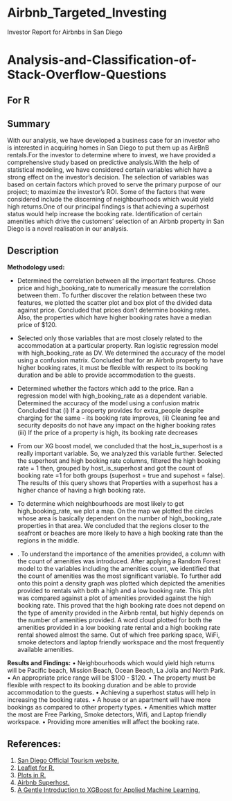 # Airbnb_Targeted_Investing
 Investor Report for Airbnbs in San Diego

# Analysis-and-Classification-of-Stack-Overflow-Questions

## For R

## Summary
With our analysis, we have developed a business case for an investor who is interested in acquiring homes in San Diego to put them up as AirBnB rentals.For the investor to determine where to invest, we have provided a comprehensive study based on predictive analysis.With the help of statistical modeling, we have considered certain variables which have a strong effect on the investor’s decision. The selection of variables was based on certain factors which proved to serve the primary purpose of our project; to maximize the investor’s ROI. Some of the factors that were considered include the discerning of neighbourhoods which would yield high returns.One of our principal findings is that achieving a superhost status would help increase the booking rate. Identification of certain amenities which drive the customers’ selection of an Airbnb property in San Diego is a novel realisation in our analysis.


## Description

**Methodology used:**
- Determined the correlation between all the important features. Chose price and high_booking_rate to numerically measure the correlation between them. To further discover the relation between these two features, we plotted the scatter plot and box plot of the divided data against price. Concluded that prices don’t determine booking rates. Also, the properties which have higher booking rates have a median price of $120.

- Selected only those variables that are most closely related to the accommodation at a particular property. Ran logistic regression model with high_booking_rate as DV. We determined the accuracy of the model using a confusion matrix. Concluded that for an Airbnb property to have higher booking rates, it must be flexible with respect to its booking duration and be able to provide accommodation to the guests.

- Determined whether the factors which add to the price. Ran a regression model with high_booking_rate as a dependent variable. Determined the accuracy of the model using a confusion matrix Concluded that (i) If a property provides for extra_people despite charging for the same - its booking rate improves, (ii) Cleaning fee and security deposits do not have any impact on the higher booking rates (iii) If the price of a property is high, its booking rate decreases

- From our XG boost model, we concluded that the host_is_superhost is a really important variable. So, we analyzed this variable further. Selected the superhost and high booking rate columns, filtered the high booking rate = 1 then, grouped by host_is_superhost and got the count of booking rate =1 for both groups (superhost = true and supehost = false). The results of this query shows that Properties with a superhost has a higher chance of having a high booking rate.

- To determine which neighbourhoods are most likely to get high_booking_rate, we plot a map. On the map we plotted the circles whose area is basically dependent on the number of high_booking_rate properties in that area. We concluded that the regions closer to the seafront or beaches are more likely to have a high booking rate than the regions in the middle.

- . To understand the importance of the amenities provided, a column with the count of amenities was introduced. After applying a Random Forest model to the variables including the amenities count, we identified that the count of amenities was the most significant variable. To further add onto this point a density graph was plotted which depicted the amenities provided to rentals with both a high and a low booking rate. This plot was compared against a plot of amenities provided against the high booking rate. This proved that the high booking rate does not depend on the type of amenity provided in the Airbnb rental, but highly depends on the number of amenities provided. A word cloud plotted for both the amenities provided in a low booking rate rental and a high booking rate rental showed almost the same. Out of which free parking space, WiFi, smoke detectors and laptop friendly workspace and the most frequently available amenities.

**Results and Findings:**
• Neighbourhoods which would yield high returns will be Pacific beach, Mission Beach, Ocean Beach, La Jolla and North Park.
• An appropriate price range will be $100 - $120.
• The property must be flexible with respect to its booking duration and be able to provide accommodation to the guests.
• Achieving a superhost status will help in increasing the booking rates.
• A house or an apartment will have more bookings as compared to other property types.
• Amenities which matter the most are Free Parking, Smoke detectors, Wifi, and Laptop friendly workspace.
• Providing more amenities will affect the booking rate.


## References:
1. [San Diego Official Tourism website.](https://www.sandiego.org/explore/events.aspx)
2. [Leaflet for R.](https://rstudio.github.io/leaflet/)
3. [Plots in R.](https://www.statmethods.net/graphs/boxplot.html)
4. [Airbnb Superhost.](https://www.airbnb.com/how-do-i-become-a-superhost)
5. [A Gentle Introduction to XGBoost for Applied Machine Learning.](https://machinelearningmastery.com)
